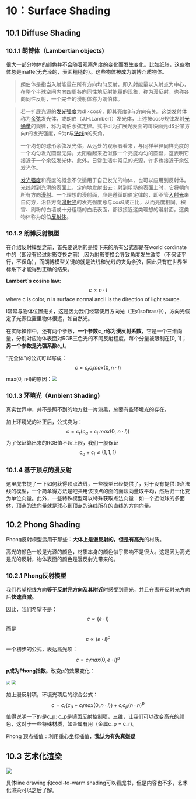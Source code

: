 # 10：Surface Shading

## 10.1 Diffuse Shading

### 10.1.1 朗博体（Lambertian objects)

很大一部分物体的颜色并不会随着观察角度的变化而发生变化。比如纸张，这些物体总是matte(无光泽的，表面粗糙的）。这些物体被成为朗博介质物体。

>  朗伯体是指当入射能量在所有方向均匀反射，即入射能量以入射点为中心，在整个半球空间内向四周各向同性地反射能量的现象，称为漫反射，也称各向同性反射，一个完全的漫射体称为朗伯体。 

> 若一扩展光源的[发光强度](https://baike.baidu.com/item/发光强度?fromModule=lemma_inlink)为dI∝cosθ，即其亮度B与方向有关。这类发射体称为[余弦](https://baike.baidu.com/item/余弦?fromModule=lemma_inlink)发光体，或朗伯（J.H.Lambert）发光体，上述按cosθ规律发射[光通量](https://baike.baidu.com/item/光通量?fromModule=lemma_inlink)的规律，称为朗伯余弦定律。式中dI为扩展光表面的每块面元dS沿某方向**r**的发光强度，θ为**r**与[法线](https://baike.baidu.com/item/法线/6492874?fromModule=lemma_inlink)**n**的夹角。
>
> 一个均匀的球形余弦发光体，从远处的观察者看来，与同样半径同样亮度的一个均匀发光圆盘无异。太阳看起来近似像一个亮度均匀的圆盘，这表明它接近于一个余弦发光体。此外，日常生活中常见的光源，许多也接近于余弦发光体。
>
> [发光强度](https://baike.baidu.com/item/发光强度/1073260?fromModule=lemma_inlink)和亮度的概念不仅适用于自己发光的物体，也可以应用到反射体。光线射到光滑的表面上，定向地发射出去；射到粗糙的表面上时，它将朝向所有方向[漫射](https://baike.baidu.com/item/漫射?fromModule=lemma_inlink)。一个理想的漫射面，应是遵循朗伯定律的，即不管[入射光](https://baike.baidu.com/item/入射光?fromModule=lemma_inlink)来自何方，沿各方向[漫射光](https://baike.baidu.com/item/漫射光/3073348?fromModule=lemma_inlink)的发光强度总与cosθ成正比，从而亮度相同。积雪、刷粉的白墙或十分粗糙的白纸表面，都很接近这类理想的漫射面。这类物体称为朗伯[反射体](https://baike.baidu.com/item/反射体/1614339?fromModule=lemma_inlink)。

### 10.1.2 朗博反射模型

在介绍反射模型之前，首先要说明的是接下来的所有公式都是在world cordinate中的（即没有经过射影变换之前）,因为射影变换会导致角度发生改变（不保证平行，不保角），而朗博模型关键的就是法线和光线的夹角余弦，因此只有在世界坐标系下才能得到正确的结果。

**Lambert`s cosine law:**
$$
c \propto {n}·{l}
$$
where c is color, n is surface normal and l is the direction of light source.

l常常与物体位置无关，这是因为我们经常使用方向光（正如softras中），方向光假定了光源位置里物体很远，如自然光。

在实际操作中，还有两个参数，**一个参数c_r称为漫反射系数**，它是一个三维向量，分别对应物体表面对RGB三色光的不同反射程度。每个分量被限制在[0, 1]；**另一个参数是光强系数c_l**。

“完全体”的公式可以写成：
$$
c = c_rc_lmax(0, n·l)
$$
max(0, n·l)的原因：<img src=" https://box.nju.edu.cn/f/206a1638efd54f2eabbf/?dl=1" style="zoom: 80%;" />

### 10.1.3 环境光（Ambient Shading)

真实世界中，并不是照不到的地方就一片漆黑，总要有些环境光的存在。

加上环境光的补正后，公式变为：
$$
c = c_r(c_a+c_l\ max(0, \ n·l))
$$
为了保证算出来的RGB值不超上限，我们一般保证
$$
c_a+c_l \le (1, 1, 1)
$$

### 10.1.4 基于顶点的漫反射

这里虎书提了一下如何获得顶点法线，一些模型已经提供了，对于没有提供顶点法线的模型，一个简单得方法是吧共用该顶点的面的面法向量取平均，然后归一化变为单位向量。此外，一些特殊模型可以特殊获取点法向量：如一个近似球的多面体，顶点的法向量就是球心到顶点的连线所在的直线的方向向量。

## 10.2 Phong Shading

Phong反射模型适用于那些：**大体上是漫反射的，但是有高光**的材质。

高光的颜色一般是光源的颜色，材质本身的颜色似乎影响不是很大。这是因为高光是光的反射，物体表面的颜色是漫反射光带来的。

### 10.2.1 Phong反射模型

我们希望视线方向**等于反射光方向及其附近**时感受到高光，并且在离开反射光方向后**快速衰减**。

因此，我们希望不是：
$$
c \propto (e·l)
$$
而是
$$
c \propto (e·l)^p
$$
一个初步的公式，表达高光项：
$$
c = c_lmax(0,e·l)^p
$$
**p成为Phong指数**。改变p的效果变化：

<img src=" https://box.nju.edu.cn/f/dff6848e980842be9f2e/?dl=1" style="zoom:67%;" />

<img src=" https://box.nju.edu.cn/f/122824a27e284aa0a4bc/?dl=1" style="zoom:80%;" />

加上漫反射项，环境光项后的综合公式：
$$
c = c_r(c_a+c_lmax(0, n·l))+c_lc_p(h·n)^p
$$
值得说明一下的是c_p:	c_p是镜面反射控制项，三维，让我们可以改变高光的颜色，这对于一些特殊材质，如金属有用（金属c_p = c_r)。

Phong 顶点插值：利用重心坐标插值，**我认为有失真嫌疑**



## 10.3 艺术化渲染

![]( https://box.nju.edu.cn/f/cdfb0bdca36a4a7997fd/?dl=1 )

具体line drawing 和cool-to-warm shading可以看虎书，但是内容也不多，艺术化渲染可以之后了解。